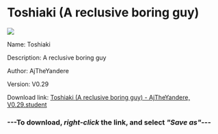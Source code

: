 # Toshiaki (A reclusive boring guy)

<img src = "https://raw.githubusercontent.com/Arbiter1223/Daigaku-Gurashi-Custom-Students/master/Students/Files/Toshiaki%20(A%20reclusive%20boring%20guy).png">

Name: Toshiaki

Description: A reclusive boring guy

Author: AjTheYandere

Version: V0.29

Download link: <a href="https://raw.githubusercontent.com/Arbiter1223/Daigaku-Gurashi-Custom-Students/master/Students/Files/Toshiaki%20(A%20reclusive%20boring%20guy)%20-%20AjTheYandere%2C%20V0.29.student">Toshiaki (A reclusive boring guy) - AjTheYandere, V0.29.student</a>

### ---**To download, _right-click_ the link, and select _"Save as"_**---
